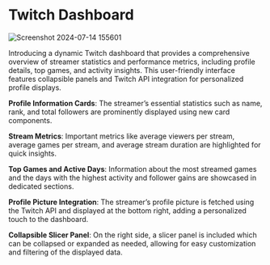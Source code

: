 # Twitch Dashboard
![Screenshot 2024-07-14 155601](https://github.com/user-attachments/assets/8e30d77a-2f32-4bd4-bba3-10d32d0726c4)


Introducing a dynamic Twitch dashboard that provides a comprehensive overview of streamer statistics and performance metrics, including profile details, top games, and activity insights. This user-friendly interface features collapsible panels and Twitch API integration for personalized profile displays.

**Profile Information Cards**: The streamer’s essential statistics such as name, rank, and total followers are prominently displayed using new card components.

**Stream Metrics**: Important metrics like average viewers per stream, average games per stream, and average stream duration are highlighted for quick insights.

**Top Games and Active Days**: Information about the most streamed games and the days with the highest activity and follower gains are showcased in dedicated sections.

**Profile Picture Integration**: The streamer’s profile picture is fetched using the Twitch API and displayed at the bottom right, adding a personalized touch to the dashboard.

**Collapsible Slicer Panel**: On the right side, a slicer panel is included which can be collapsed or expanded as needed, allowing for easy customization and filtering of the displayed data.
